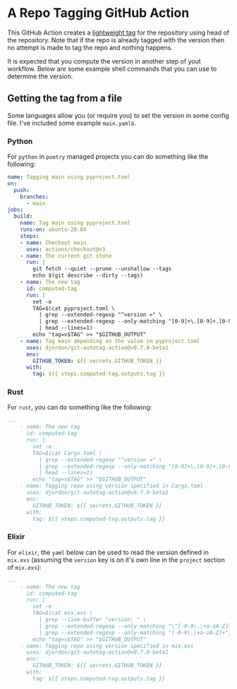 # A Repo Tagging GitHub Action

This GitHub Action creates a [lightweight tag](https://git-scm.com/book/en/v2/Git-Basics-Tagging) for the repository using head of the repository. Note that if the repo is already tagged with the version then no attempt is made to tag the repo and nothing happens.

It is expected that you compute the version in another step of yout workflow. Below are some example shell commands that you can use to determine the version.


## Getting the tag from a file

Some languages allow you (or require you) to set the version in some config file. I've included some example `main.yaml`s.

### Python

For `python` in `poetry` managed projects you can do something like the following:
```yaml
name: Tagging main using pyproject.toml
on:
  push:
    branches:
      - main
jobs:
  build:
    name: Tag main using pyproject.toml
    runs-on: ubuntu-20.04
    steps:
    - name: Checkout main
      uses: actions/checkout@v3
    - name: The current git state
      run: |
        git fetch --quiet --prune --unshallow --tags
        echo $(git describe --dirty --tags)
    - name: The new tag
      id: computed-tag
      run: |
        set -e
        TAG=$(cat pyproject.toml \
          | grep --extended-regexp "^version =" \
          | grep --extended-regexp --only-matching "[0-9]+\.[0-9]+.[0-9]+[-\.\+a-zA-Z0-9]*" \
          | head --lines=1)
        echo "tag=v$TAG" >> "$GITHUB_OUTPUT"
    - name: Tag main depending on the value in pyproject.toml
      uses: djordon/git-autotag-action@v0.7.0-beta1
      env:
        GITHUB_TOKEN: ${{ secrets.GITHUB_TOKEN }}
      with:
        tag: ${{ steps.computed-tag.outputs.tag }}
```

### Rust

For `rust`, you can do something like the following:
```yaml
...
    - name: The new tag
      id: computed-tag
      run: |
        set -e
        TAG=$(cat Cargo.toml \
          | grep --extended-regexp "^version =" \
          | grep --extended-regexp --only-matching "[0-9]+\.[0-9]+.[0-9]+[-\.\+a-zA-Z0-9]*" \
          | head --lines=1)
        echo "tag=v$TAG" >> "$GITHUB_OUTPUT"
    - name: Tagging repo using version specified in Cargo.toml
      uses: djordon/git-autotag-action@v0.7.0-beta1
      env:
        GITHUB_TOKEN: ${{ secrets.GITHUB_TOKEN }}
      with:
        tag: ${{ steps.computed-tag.outputs.tag }}
```


### Elixir

For `elixir`, the `yaml` below can be used to read the version defined in `mix.exs` (assuming the `version` key is on it's own line in the `project` section of `mix.exs`):
```yaml
...
    - name: The new tag
      id: computed-tag
      run: |
        set -e
        TAG=$(cat mix.exs \
          | grep --line-buffer "version: " \
          | grep --extended-regexp --only-matching "\"[-0-9\.\+a-zA-Z]+\"" \
          | grep --extended-regexp --only-matching "[-0-9\.\+a-zA-Z]+")
        echo "tag=v$TAG" >> "$GITHUB_OUTPUT"
    - name: Tagging repo using version specified in mix.exs
      uses: djordon/git-autotag-action@v0.7.0-beta1
      env:
        GITHUB_TOKEN: ${{ secrets.GITHUB_TOKEN }}
      with:
        tag: ${{ steps.computed-tag.outputs.tag }}
```
